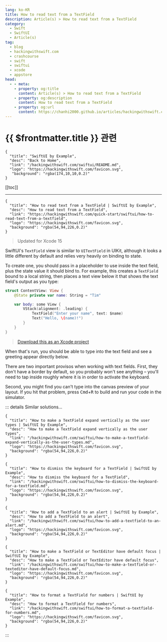 ```yaml
---
lang: ko-KR
title: How to read text from a TextField
description: Article(s) > How to read text from a TextField
category:
  - Swift
  - SwiftUI
  - Article(s)
tag: 
  - blog
  - hackingwithswift.com
  - crashcourse
  - swift
  - swiftui
  - xcode
  - appstore
head:
  - - meta:
    - property: og:title
      content: Article(s) > How to read text from a TextField
    - property: og:description
      content: How to read text from a TextField
    - property: og:url
      content: https://chanhi2000.github.io/articles/hackingwithswift.com/swiftui/how-to-read-text-from-a-textfield.html
---
```


# {{ $frontmatter.title }} 관련

```component VPCard
{
  "title": "SwiftUI by Example",
  "desc": "Back to Home",
  "link": "/hackingwithswift.com/swiftui/README.md",
  "logo": "https://hackingwithswift.com/favicon.svg",
   "background": "rgba(174,10,10,0.2)"
}
```

[[toc]]

---

```component VPCard
{
  "title": "How to read text from a TextField | SwiftUI by Example",
  "desc": "How to read text from a TextField",
  "link": "https://hackingwithswift.com/quick-start/swiftui/how-to-read-text-from-a-textfield",
  "logo": "https://hackingwithswift.com/favicon.svg",
  "background": "rgba(54,94,226,0.2)"
}
```

> Updated for Xcode 15

SwiftUI's `TextField` view is similar to `UITextField` in UIKit, although it looks a little different by default and relies very heavily on binding to state.

To create one, you should pass in a placeholder to use inside the text field, plus the state value it should bind to. For example, this creates a `TextField` bound to a local string, then places a text view below it that shows the text field's output as you type:

```swift
struct ContentView: View {
    @State private var name: String = "Tim"

    var body: some View {
        VStack(alignment: .leading) {
            TextField("Enter your name", text: $name)
            Text("Hello, \(name)!")
        }
    }
}
```

> [<FontIcon icon="fas fa-file-zipper"/>Download this as an Xcode project](https://hackingwithswift.com/files/projects/swiftui/how-to-read-text-from-a-textfield-1.zip)

<VidStack src="https://hackingwithswift.com/img/books/quick-start/swiftui/how-to-read-text-from-a-textfield-1~dark.mp4" />

When that's run, you should be able to type into the text field and see a greeting appear directly below.

There are two important provisos when working with text fields. First, they don't have a border by default, so you probably won't see anything – you'll need to tap inside roughly where it is in order to activate the keyboard.

Second, you might find you can't type into the canvas preview of your layout. If you hit that problem, press <kbd>Cmd</kbd>+<kbd>R</kbd> to build and run your code in the simulator.

::: details Similar solutions…

```component VPCard
{
  "title": "How to make a TextField expand vertically as the user types | SwiftUI by Example",
  "desc": "How to make a TextField expand vertically as the user types",
  "link": "/hackingwithswift.com/swiftui/how-to-make-a-textfield-expand-vertically-as-the-user-types.md",
  "logo": "https://hackingwithswift.com/favicon.svg",
  "background": "rgba(54,94,226,0.2)"
}
```

```component VPCard
{
  "title": "How to dismiss the keyboard for a TextField | SwiftUI by Example",
  "desc": "How to dismiss the keyboard for a TextField",
  "link": "/hackingwithswift.com/swiftui/how-to-dismiss-the-keyboard-for-a-textfield.md",
  "logo": "https://hackingwithswift.com/favicon.svg",
  "background": "rgba(54,94,226,0.2)"
}
```

```component VPCard
{
  "title": "How to add a TextField to an alert | SwiftUI by Example",
  "desc": "How to add a TextField to an alert",
  "link": "/hackingwithswift.com/swiftui/how-to-add-a-textfield-to-an-alert.md",
  "logo": "https://hackingwithswift.com/favicon.svg",
  "background": "rgba(54,94,226,0.2)"
}
```

```component VPCard
{
  "title": "How to make a TextField or TextEditor have default focus | SwiftUI by Example",
  "desc": "How to make a TextField or TextEditor have default focus",
  "link": "/hackingwithswift.com/swiftui/how-to-make-a-textfield-or-texteditor-have-default-focus.md",
  "logo": "https://hackingwithswift.com/favicon.svg",
  "background": "rgba(54,94,226,0.2)"
}
```

```component VPCard
{
  "title": "How to format a TextField for numbers | SwiftUI by Example",
  "desc": "How to format a TextField for numbers",
  "link": "/hackingwithswift.com/swiftui/how-to-format-a-textfield-for-numbers.md",
  "logo": "https://hackingwithswift.com/favicon.svg",
  "background": "rgba(54,94,226,0.2)"
}
```

:::

